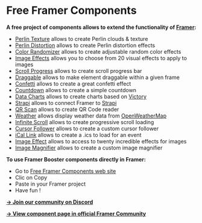 # Free Framer Components

**A free project of components allows to extend the functionality of [Framer](https://www.framer.com):**
* [Perlin Texture](https://github.com/yannbellot/framer-booster/blob/main/components/perlin-texture.ts) allows to create Perlin clouds & texture
* [Perlin Distortion](https://github.com/yannbellot/framer-booster/blob/main/components/perlin-distortion.ts) allows to create Perlin distortion effects
* [Color Randomizer](https://github.com/yannbellot/framer-booster/blob/main/components/color-randomizer.ts) allows to create adjustable random color effects
* [Image Effects](https://github.com/yannbellot/framer-booster/blob/main/components/image-effect.ts) allows you to choose from 20 visual effects to apply to images
* [Scroll Progress](https://github.com/yannbellot/framer-booster/blob/main/components/scroll-progress.ts) allows to create scroll progress bar
* [Draggable](https://github.com/yannbellot/framer-booster/blob/main/components/draggable.ts) allows to make element draggable within a given frame
* [Confetti](https://github.com/yannbellot/framer-booster/blob/main/components/confetti.ts) allows to create a great confetti effect
* [Countdown](https://github.com/yannbellot/framer-booster/blob/main/components/countdown.ts) allows to create a simple countdown
* [Data Charts](https://github.com/yannbellot/framer-booster/blob/main/components/data-charts.ts) allows to create charts based on [Victory](https://formidable.com/open-source/victory)
* [Strapi](https://github.com/yannbellot/framer-booster/blob/main/components/strapi.ts) allows to connect Framer to [Strapi](https://strapi.io/)
* [QR Scan](https://github.com/yannbellot/framer-booster/blob/main/components/qr-scan.ts) allows to create QR Code reader
* [Weather](https://github.com/yannbellot/framer-booster/blob/main/components/weather.ts) allows display weather data from [OpenWeatherMap](https://openweathermap.org/current)
* [Infinite Scroll](https://github.com/yannbellot/framer-booster/blob/main/components/infinite-scroll.ts) allows to create progressive scroll loading
* [Cursor Follower](https://github.com/yannbellot/framer-booster/blob/main/components/cursor-follower.ts) allows to create a custom cursor follower
* [iCal Link](https://github.com/yannbellot/framer-booster/blob/main/components/ical-link.ts) allows to create a .ics to load for an event
* [Image Effect](https://github.com/yannbellot/framer-booster/blob/main/components/image-effect.ts) allows to access to twenty incredible effects for images
* [Image Magnifier](https://github.com/yannbellot/framer-booster/blob/main/components/image-magnifier.ts) allows to create a custom image magnifier

**To use Framer Booster components directly in Framer:**
* Go to [Free Framer Components web site](https://freecomponents.framer.website)
* Clic on Copy
* Paste in your Framer project
* Have fun !

**[→ Join our community on Discord](https://discord.gg/h6xpD6XD)**

**[→ View component page in official Framer Community](https://www.framer.community/c/resources/free-code-components)**
